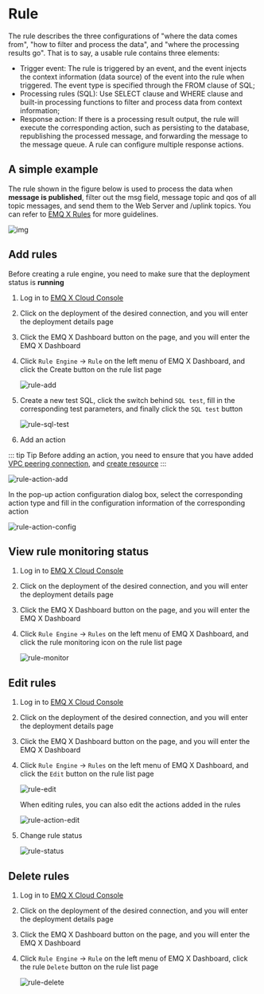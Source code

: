 # Rule

The rule describes the three configurations of "where the data comes from", "how to filter and process the data", and "where the processing results go". That is to say, a usable rule contains three elements:

- Trigger event: The rule is triggered by an event, and the event injects the context information (data source) of the event into the rule when triggered. The event type is specified through the FROM clause of SQL;
- Processing rules (SQL): Use SELECT clause and WHERE clause and built-in processing functions to filter and process data from context information;
- Response action: If there is a processing result output, the rule will execute the corresponding action, such as persisting to the database, republishing the processed message, and forwarding the message to the message queue. A rule can configure multiple response actions.



## A simple example

The rule shown in the figure below is used to process the data when **message is published**, filter out the msg field, message topic and qos of all topic messages, and send them to the Web Server and /uplink topics. You can refer to [EMQ X Rules](https://docs.emqx.io/broker/latest/en/rule/rule-engine.html) for more  guidelines.

![img](./_assets/rule_engine_detail.png)



## Add rules

Before creating a rule engine, you need to make sure that the deployment status is **running**

1. Log in to [EMQ X Cloud Console](https://cloud.emqx.io/console/)

2. Click on the deployment of the desired connection, and you will enter the deployment details page

3. Click the EMQ X Dashboard button on the page, and you will enter the EMQ X Dashboard

4. Click `Rule Engine` → `Rule` on the left menu of EMQ X Dashboard, and click the Create button on the rule list page

   ![rule-add](./_assets/rule-add.png)

5. Create a new test SQL, click the switch behind `SQL test`, fill in the corresponding test parameters, and finally click the `SQL test` button

   ![rule-sql-test](./_assets/rule-sql-test.png)

6. Add an action

::: tip Tip
Before adding an action, you need to ensure that you have added [VPC peering connection](../../vpc_peering.md), and [create resource](resource.md)
:::

   ![rule-action-add](./_assets/rule-action-add.png)

   In the pop-up action configuration dialog box, select the corresponding action type and fill in the configuration information of the corresponding action

   ![rule-action-config](./_assets/rule-action-config.png)

## View rule monitoring status

1. Log in to [EMQ X Cloud Console](https://cloud.emqx.io/console/)

2. Click on the deployment of the desired connection, and you will enter the deployment details page

3. Click the EMQ X Dashboard button on the page, and you will enter the EMQ X Dashboard

4. Click `Rule Engine` → `Rules` on the left menu of EMQ X Dashboard, and click the rule monitoring icon on the rule list page

   ![rule-monitor](./_assets/rule-monitor.png)



## Edit rules

1. Log in to [EMQ X Cloud Console](https://cloud.emqx.io/console/)

2. Click on the deployment of the desired connection, and you will enter the deployment details page

3. Click the EMQ X Dashboard button on the page, and you will enter the EMQ X Dashboard

4. Click `Rule Engine` → `Rules` on the left menu of EMQ X Dashboard, and click the `Edit` button on the rule list page

   ![rule-edit](./_assets/rule-edit.png)

   When editing rules, you can also edit the actions added in the rules

   ![rule-action-edit](./_assets/rule-action-edit.png)

5. Change rule status

   ![rule-status](./_assets/rule-status.png)



## Delete rules

1. Log in to [EMQ X Cloud Console](https://cloud.emqx.io/console/)

2. Click on the deployment of the desired connection, and you will enter the deployment details page

3. Click the EMQ X Dashboard button on the page, and you will enter the EMQ X Dashboard

4. Click `Rule Engine` → `Rule` on the left menu of EMQ X Dashboard, click the rule `Delete` button on the rule list page

   ![rule-delete](./_assets/rule-delete.png)